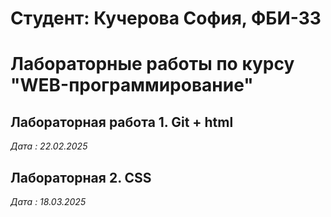 # Студент: Кучерова София, ФБИ-33

# Лабораторные работы по курсу "WEB-программирование"

## Лабораторная работа 1. Git + html

*Дата : 22.02.2025*

## Лабораторная 2. CSS

*Дата : 18.03.2025*
